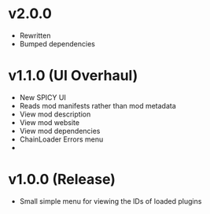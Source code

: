 # v2.0.0
* Rewritten
* Bumped dependencies

# v1.1.0 (UI Overhaul)
* New SPICY UI
* Reads mod manifests rather than mod metadata
* View mod description
* View mod website
* View mod dependencies
* ChainLoader Errors menu
* 
# v1.0.0 (Release)
* Small simple menu for viewing the IDs of loaded plugins